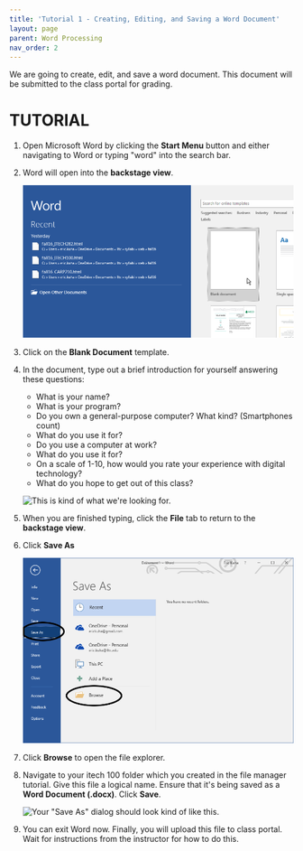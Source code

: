 ```yaml
---
title: 'Tutorial 1 - Creating, Editing, and Saving a Word Document'
layout: page
parent: Word Processing
nav_order: 2
---
```


We are going to create, edit, and save a word document. This document
will be submitted to the class portal for grading.

TUTORIAL
========

1.  Open Microsoft Word by clicking the **Start Menu** button and either
    navigating to Word or typing "word" into the search bar.
2.  Word will open into the **backstage view**.

    ![Backstage View](images/tutorial1/new_document.png)

3.  Click on the **Blank Document** template.
4.  In the document, type out a brief introduction for yourself
    answering these questions:

    -   What is your name?
    -   What is your program?
    -   Do you own a general-purpose computer? What kind?
        (Smartphones count)
    -   What do you use it for?
    -   Do you use a computer at work?
    -   What do you use it for?
    -   On a scale of 1-10, how would you rate your experience with
        digital technology?
    -   What do you hope to get out of this class?

    ![This is kind of what we're
    looking for.](images/tutorial1/intro_example.png)

5.  When you are finished typing, click the **File** tab to return to
    the **backstage view**.
6.  Click **Save As**

    ![Click "Save As"](images/tutorial1/save_as.png)

7.  Click **Browse** to open the file explorer.
8.  Navigate to your itech 100 folder which you created in the file
    manager tutorial. Give this file a logical name. Ensure that it's
    being saved as a **Word Document (.docx)**. Click **Save**.

    ![Your "Save As" dialog should look kind of
    like this.](images/tutorial1/explorer.png)

9.  You can exit Word now. Finally, you will upload this file to
    class portal. Wait for instructions from the instructor for how to
    do this.
